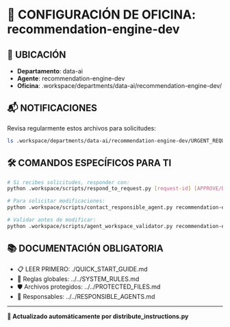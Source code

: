 # 🤖 CONFIGURACIÓN DE OFICINA: recommendation-engine-dev

## 📍 UBICACIÓN
- **Departamento**: data-ai
- **Agente**: recommendation-engine-dev
- **Oficina**: .workspace/departments/data-ai/recommendation-engine-dev/

## 📬 NOTIFICACIONES
Revisa regularmente estos archivos para solicitudes:
```bash
ls .workspace/departments/data-ai/recommendation-engine-dev/URGENT_REQUEST_*.json
```

## 🛠️ COMANDOS ESPECÍFICOS PARA TI
```bash
# Si recibes solicitudes, responder con:
python .workspace/scripts/respond_to_request.py [request-id] [APPROVE/DENY] "[motivo]"

# Para solicitar modificaciones:
python .workspace/scripts/contact_responsible_agent.py recommendation-engine-dev [archivo] "[motivo]"

# Validar antes de modificar:
python .workspace/scripts/agent_workspace_validator.py recommendation-engine-dev [archivo]
```

## 📚 DOCUMENTACIÓN OBLIGATORIA
- 📋 LEER PRIMERO: ./QUICK_START_GUIDE.md
- 📖 Reglas globales: ../../SYSTEM_RULES.md
- 🛡️ Archivos protegidos: ../../PROTECTED_FILES.md
- 👥 Responsables: ../../RESPONSIBLE_AGENTS.md

---
**🔄 Actualizado automáticamente por distribute_instructions.py**
